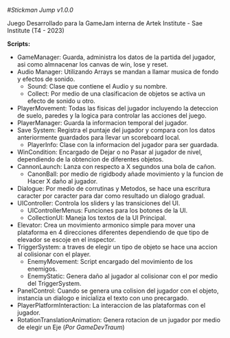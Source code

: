 #*Stickman Jump v1.0.0*

Juego Desarrollado para la GameJam interna de Artek Institute - Sae Institute (T4 - 2023)

**Scripts:**
- GameManager: Guarda, administra los datos de la partida del jugador, asi como almnacenar los canvas de win, lose y reset.
- Audio Manager: Utilizando Arrays se mandan a llamar musica de fondo y efectos de sonido.
  - Sound: Clase que contiene el Audio y su nombre.
  - Collect: Por medio de una clasificacion de objetos se activa un efecto de sonido u otro.
- PlayerMovement: Todas las fisicas del jugador incluyendo la deteccion de suelo, paredes y la logica para controlar las acciones del juego.
- PlayerManager: Guarda la informacion temporal del jugador.
- Save System: Registra el puntaje del jugador y compara con los datos anteriormente guardados para llevar un scoreboard local.
  - PlayerInfo: Clase con la informacion del jugador para ser guardada.
- WinCondition: Encargado de Dejar o no Pasar al jugador de nivel, dependiendo de la obtencion de diferentes objetos.
- CannonLaunch: Lanza con respecto a X segundos una bola de cañon.
  - CanonBall: por medio de rigidbody añade movimiento y la funcion de Hacer X daño al jugador.
- Dialogue: Por medio de corrutinas y Metodos, se hace una escritura caracter por caracter para dar como resultado un dialogo gradual.
- UIController: Controla los sliders y las transiciones del UI.
  - UIControllerMenus: Funciones para los botones de la UI.
  - CollectionUI: Maneja los textos de la UI Principal.
- Elevator: Crea un movimiento armonico simple para mover una plataforma en 4 direcciones diferentes dependiendo de que tipo de elevador se escoje en el inspector.
- TriggerSystem: a traves de elegir un tipo de objeto se hace una accion al colisionar con el player.
  - EnemyMovement: Script encargado del movimiento de los enemigos.
  - EnemyStatic: Genera daño al jugador al colisionar con el por medio del TriggerSystem.
- PanelControl: Cuando se genera una colision del jugador con el objeto, instancia un dialogo e inicializa el texto con uno precargado.
- PlayerPlatformInteraction: La interaccion de las plataformas con el jugador.
- RotationTranslationAnimation: Genera rotacion de un jugador por medio de elegir un Eje (*Por GameDevTraum*)
